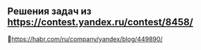 ## Решения задач из https://contest.yandex.ru/contest/8458/

📖https://habr.com/ru/company/yandex/blog/449890/
